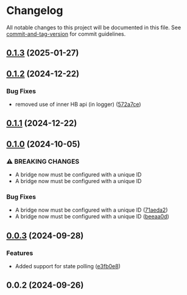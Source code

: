 # Changelog

All notable changes to this project will be documented in this file. See [commit-and-tag-version](https://github.com/absolute-version/commit-and-tag-version) for commit guidelines.

## [0.1.3](https://github.com/uboness/homebridge-motionblinds/compare/v0.1.2...v0.1.3) (2025-01-27)

## [0.1.2](https://github.com/uboness/homebridge-motionblinds/compare/v0.1.1...v0.1.2) (2024-12-22)


### Bug Fixes

* removed use of inner HB api (in logger) ([572a7ce](https://github.com/uboness/homebridge-motionblinds/commit/572a7ce1a818eac008fc8ba0a526d7eaec735bea))

## [0.1.1](https://github.com/uboness/homebridge-motionblinds/compare/v0.1.0...v0.1.1) (2024-12-22)

## [0.1.0](https://github.com/uboness/homebridge-motionblinds/compare/v0.0.3...v0.1.0) (2024-10-05)


### ⚠ BREAKING CHANGES

* A bridge now must be configured with a unique ID
* A bridge now must be configured with a unique ID

### Bug Fixes

* A bridge now must be configured with a unique ID ([71aeda2](https://github.com/uboness/homebridge-motionblinds/commit/71aeda26755c45451fe87dacbe1aa3914f12394b))
* A bridge now must be configured with a unique ID ([beeaa0d](https://github.com/uboness/homebridge-motionblinds/commit/beeaa0d6307fc08941930dc4927c8cd4cb8382e3))

## [0.0.3](https://github.com/uboness/homebridge-motionblinds/compare/v0.0.2...v0.0.3) (2024-09-28)


### Features

* Added support for state polling ([e3fb0e8](https://github.com/uboness/homebridge-motionblinds/commit/e3fb0e8550397f689ef46522ad9ea19455ab7d8b))

## 0.0.2 (2024-09-26)
